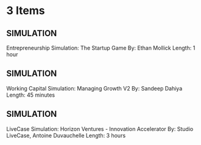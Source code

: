 # 3 Items

## SIMULATION
Entrepreneurship Simulation: The Startup Game
By: Ethan Mollick
Length: 1 hour

## SIMULATION
Working Capital Simulation: Managing Growth V2
By: Sandeep Dahiya
Length: 45 minutes

## SIMULATION
LiveCase Simulation: Horizon Ventures - Innovation Accelerator
By: Studio LiveCase, Antoine Duvauchelle
Length: 3 hours
